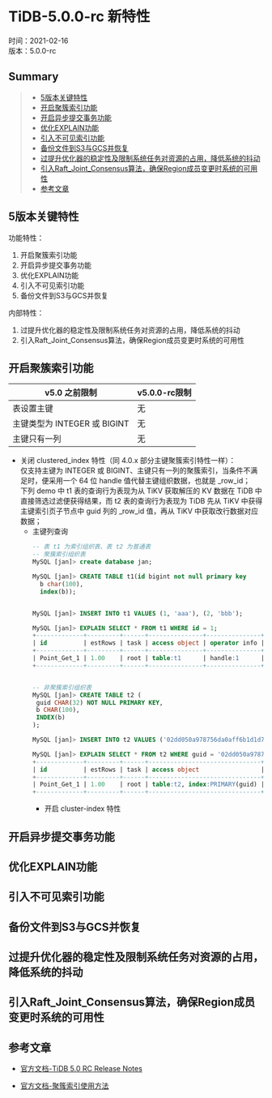 # TiDB-5.0.0-rc 新特性  
时间：2021-02-16   
版本：5.0.0-rc   


## Summary  

> - [5版本关键特性](#5版本关键特性)    
> - [开启聚簇索引功能](#开启聚簇索引功能)    
> - [开启异步提交事务功能](#开启异步提交事务功能)    
> - [优化EXPLAIN功能](#优化EXPLAIN功能)    
> - [引入不可见索引功能](#引入不可见索引功能)    
> - [备份文件到S3与GCS并恢复](#备份文件到S3与GCS并恢复)    
> - [过提升优化器的稳定性及限制系统任务对资源的占用，降低系统的抖动](#过提升优化器的稳定性及限制系统任务对资源的占用，降低系统的抖动)    
> - [引入Raft_Joint_Consensus算法，确保Region成员变更时系统的可用性](#引入Raft_Joint_Consensus算法，确保Region成员变更时系统的可用性)    
> - [参考文章](#参考文章)    

## 5版本关键特性   

功能特性：  

1. 开启聚簇索引功能
2. 开启异步提交事务功能  
3. 优化EXPLAIN功能    
4. 引入不可见索引功能    
5. 备份文件到S3与GCS并恢复   

内部特性：    

1. 过提升优化器的稳定性及限制系统任务对资源的占用，降低系统的抖动
2. 引入Raft_Joint_Consensus算法，确保Region成员变更时系统的可用性     


## 开启聚簇索引功能   

| v5.0 之前限制 | v5.0.0-rc限制 |
| - | - |
| 表设置主键 | 无 |
| 主键类型为 INTEGER 或 BIGINT | 无 |
| 主键只有一列 | 无 |

 - 关闭 clustered_index 特性（同 4.0.x 部分主键聚簇索引特性一样）：   
 仅支持主键为 INTEGER 或 BIGINT、主键只有一列的聚簇索引，当条件不满足时，便采用一个 64 位 handle 值代替主键组织数据，也就是 _row_id；  
 下列 demo 中 t1 表的查询行为表现为从 TiKV 获取解压的 KV 数据在 TiDB 中直接筛选过滤便获得结果，而 t2 表的查询行为表现为 TiDB 先从 TiKV 中获得主键索引页子节点中 guid 列的 _row_id 值，再从 TiKV 中获取改行数据对应数据；    
    - 主键列查询  
      ```sql
      -- 表 t1 为索引组织表、表 t2 为普通表   
      -- 聚簇索引组织表
      MySQL [jan]> create database jan;
      
      MySQL [jan]> CREATE TABLE t1(id bigint not null primary key       auto_increment,
        b char(100),
        index(b));
      
      
      MySQL [jan]> INSERT INTO t1 VALUES (1, 'aaa'), (2, 'bbb');
      
      MySQL [jan]> EXPLAIN SELECT * FROM t1 WHERE id = 1;
      +-------------+---------+------+---------------+---------------+
      | id          | estRows | task | access object | operator info |
      +-------------+---------+------+---------------+---------------+
      | Point_Get_1 | 1.00    | root | table:t1      | handle:1      |
      +-------------+---------+------+---------------+---------------+

      
      -- 非聚簇索引组织表
      MySQL [jan]> CREATE TABLE t2 (
       guid CHAR(32) NOT NULL PRIMARY KEY,
       b CHAR(100),
       INDEX(b)
      );
      
      MySQL [jan]> INSERT INTO t2 VALUES ('02dd050a978756da0aff6b1d1d7c8aef', 'aaa'), ('35bfbc09cb3c93d8ef032642521ac042', 'bbb');
      
      MySQL [jan]> EXPLAIN SELECT * FROM t2 WHERE guid = '02dd050a978756da0aff6b1d1d7c8aef';
      +-------------+---------+------+-------------------------------+---------------+
      | id          | estRows | task | access object                 | operator info |
      +-------------+---------+------+-------------------------------+---------------+
      | Point_Get_1 | 1.00    | root | table:t2, index:PRIMARY(guid) |               |
      +-------------+---------+------+-------------------------------+---------------+

      ```  
       - 开启 cluster-index 特性



## 开启异步提交事务功能  


## 优化EXPLAIN功能


## 引入不可见索引功能  


## 备份文件到S3与GCS并恢复


## 过提升优化器的稳定性及限制系统任务对资源的占用，降低系统的抖动

## 引入Raft_Joint_Consensus算法，确保Region成员变更时系统的可用性


## 参考文章   

 - [官方文档-TiDB 5.0 RC Release Notes](https://docs.pingcap.com/zh/tidb/v5.0/release-5.0.0-rc)  
 
 - [官方文档-聚簇索引使用方法](https://docs.pingcap.com/zh/tidb/v5.0/clustered-indexes#tidb-v50-%E5%89%8D%E6%94%AF%E6%8C%81%E9%83%A8%E5%88%86%E4%B8%BB%E9%94%AE%E4%BD%9C%E4%B8%BA%E8%81%9A%E7%B0%87%E7%B4%A2%E5%BC%95)  

